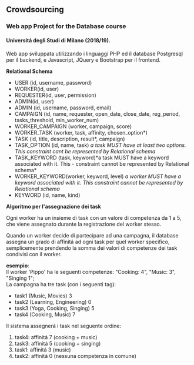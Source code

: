 ## Crowdsourcing
### Web app Project for the Database course
#### Universitá degli Studi di Milano (2018/19). 

Web app sviluppata utilizzando i linguaggi PHP ed il database Postgresql per il backend, e Javascript, JQuery e Bootstrap per il frontend.

<b>Relational Schema</b>
- USER (id, username, password)
- WORKER(id, user)
- REQUESTER(id, user, permission)
- ADMIN(id, user)
- ADMIN (id, username, password, email)
- CAMPAIGN (id, name, requester, open_date, close_date, reg_period, tasks_threshold, min_worker_num)
- WORKER_CAMPAIGN (worker, campaign, score)
- WORKER_TASK (worker, task, affinity, chosen_option*)
- TASK (id, title, description, result*, campaign)
- TASK_OPTION (id, name, task)
*a task MUST have at least two options. This constraint cant be represented by Relational schema*
- TASK_KEYWORD (task, keyword)\*a task MUST have a keyword associated with it. This - constraint cannot be represented by Relational schema*
- WORKER_KEYWORD(worker, keyword, level)
 *a worker MUST have a keyword associated with it. This  constraint cannot be represented by Relational schema*
- KEYWORD (id, name, kind)

<b> Algoritmo per l'assegnazione dei task</b>
<p> Ogni worker ha un insieme di task con un valore di competenza da 1 a 5, che viene assegnato durante la registrazione del worker stesso.

Quando un worker decide di partecipare ad una campagna, il database assegna un grado di affinitá ad ogni task per quel worker specifico, semplicemente prendendo la somma dei valori di competenze dei task condivisi con il worker.

<b>esempio</b>: \
Il worker 'Pippo' ha le seguenti competenze: "Cooking: 4", "Music: 3", "Singing 1"; \
La campagna ha tre task (con i seguenti tag):
- task1 (Music, Movies)  3
- task2 (Learning, Engineering)  0
- task3 (Yoga, Cooking, Singing)  5
- task4 (Cooking, Music) 7

Il sistema assegnerá i task nel seguente ordine:
1) task4: affinitá 7 (cooking + music)
2) task3: affinitá 5 (cooking + singing)
3) task1: affinitá 3 (music)
4) task2: affinitá 0 (nessuna competenza in comune)

